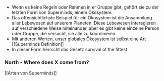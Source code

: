 -   Wenn es keine Regeln oder Rahmen in er Gruppe gibt, gehört sie zu der letzten Form von Superminds, einem Ökosystem.
-   Das offensichtlichste Beispiel für ein Ökosystem ist die Ansammlung aller Lebewesen auf unserem Planeten. Diese Lebewesen interagieren auf verschiedene Weise miteinander, aber es gibt keine einzelne Person oder Gruppe, die versucht, sie alle zu koordinieren.
-   Mit anderen Worten, unser globales Ökosystem ist selbst eine Art [[Superminds Definition]]
-   In dieser Form herrscht das Gesetz survival of the fittest

### North - Where does X come from?
[[Arten von Superminds]]